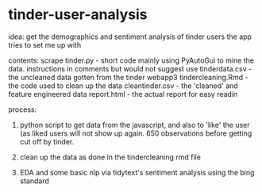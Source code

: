 # tinder-user-analysis

idea:
get the demographics and sentiment analysis of tinder users the app tries to set me up with

contents:
scrape tinder.py - short code mainly using PyAutoGui to mine the data. instructions in comments but would not suggest use
tinderdata.csv - the uncleaned data gotten from the tinder webapp3
tindercleaning.Rmd - the code used to clean up the data
cleantinder.csv - the 'cleaned' and feature engineered data
report.html - the actual report for easy readin

process:
1) python script to get data from the javascript, and also to 'like' the user (as liked users will not show up again.
  650 observations before getting cut off by tinder. 

2) clean up the data as done in the tindercleaning rmd file

3) EDA and some basic nlp via tidytext's sentiment analysis using the bing standard
